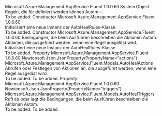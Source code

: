 <Type Name="AutoHealRules" FullName="Microsoft.Azure.Management.AppService.Fluent.Models.AutoHealRules">
  <TypeSignature Language="C#" Value="public class AutoHealRules" />
  <TypeSignature Language="ILAsm" Value=".class public auto ansi beforefieldinit AutoHealRules extends System.Object" />
  <TypeSignature Language="DocId" Value="T:Microsoft.Azure.Management.AppService.Fluent.Models.AutoHealRules" />
  <TypeSignature Language="VB.NET" Value="Public Class AutoHealRules" />
  <TypeSignature Language="F#" Value="type AutoHealRules = class" />
  <AssemblyInfo>
    <AssemblyName>Microsoft.Azure.Management.AppService.Fluent</AssemblyName>
    <AssemblyVersion>1.0.0.60</AssemblyVersion>
  </AssemblyInfo>
  <Base>
    <BaseTypeName>System.Object</BaseTypeName>
  </Base>
  <Interfaces />
  <Docs>
    <summary>
            Regeln, die für definiert werden können Autom –.
            </summary>
    <remarks>To be added.</remarks>
  </Docs>
  <Members>
    <Member MemberName=".ctor">
      <MemberSignature Language="C#" Value="public AutoHealRules ();" />
      <MemberSignature Language="ILAsm" Value=".method public hidebysig specialname rtspecialname instance void .ctor() cil managed" />
      <MemberSignature Language="DocId" Value="M:Microsoft.Azure.Management.AppService.Fluent.Models.AutoHealRules.#ctor" />
      <MemberSignature Language="VB.NET" Value="Public Sub New ()" />
      <MemberType>Constructor</MemberType>
      <AssemblyInfo>
        <AssemblyName>Microsoft.Azure.Management.AppService.Fluent</AssemblyName>
        <AssemblyVersion>1.0.0.60</AssemblyVersion>
      </AssemblyInfo>
      <Parameters />
      <Docs>
        <summary>
            Initialisiert eine neue Instanz der AutoHealRules-Klasse.
            </summary>
        <remarks>To be added.</remarks>
      </Docs>
    </Member>
    <Member MemberName=".ctor">
      <MemberSignature Language="C#" Value="public AutoHealRules (Microsoft.Azure.Management.AppService.Fluent.Models.AutoHealTriggers triggers = null, Microsoft.Azure.Management.AppService.Fluent.Models.AutoHealActions actions = null);" />
      <MemberSignature Language="ILAsm" Value=".method public hidebysig specialname rtspecialname instance void .ctor(class Microsoft.Azure.Management.AppService.Fluent.Models.AutoHealTriggers triggers, class Microsoft.Azure.Management.AppService.Fluent.Models.AutoHealActions actions) cil managed" />
      <MemberSignature Language="DocId" Value="M:Microsoft.Azure.Management.AppService.Fluent.Models.AutoHealRules.#ctor(Microsoft.Azure.Management.AppService.Fluent.Models.AutoHealTriggers,Microsoft.Azure.Management.AppService.Fluent.Models.AutoHealActions)" />
      <MemberSignature Language="VB.NET" Value="Public Sub New (Optional triggers As AutoHealTriggers = null, Optional actions As AutoHealActions = null)" />
      <MemberSignature Language="F#" Value="new Microsoft.Azure.Management.AppService.Fluent.Models.AutoHealRules : Microsoft.Azure.Management.AppService.Fluent.Models.AutoHealTriggers * Microsoft.Azure.Management.AppService.Fluent.Models.AutoHealActions -&gt; Microsoft.Azure.Management.AppService.Fluent.Models.AutoHealRules" Usage="new Microsoft.Azure.Management.AppService.Fluent.Models.AutoHealRules (triggers, actions)" />
      <MemberType>Constructor</MemberType>
      <AssemblyInfo>
        <AssemblyName>Microsoft.Azure.Management.AppService.Fluent</AssemblyName>
        <AssemblyVersion>1.0.0.60</AssemblyVersion>
      </AssemblyInfo>
      <Parameters>
        <Parameter Name="triggers" Type="Microsoft.Azure.Management.AppService.Fluent.Models.AutoHealTriggers" />
        <Parameter Name="actions" Type="Microsoft.Azure.Management.AppService.Fluent.Models.AutoHealActions" />
      </Parameters>
      <Docs>
        <param name="triggers">Bedingungen, die beim Ausführen beschreiben die Aktionen Autom.</param>
        <param name="actions">Aktionen, die ausgeführt werden, wenn eine Regel ausgelöst wird.</param>
        <summary>
            Initialisiert eine neue Instanz der AutoHealRules-Klasse.
            </summary>
        <remarks>To be added.</remarks>
      </Docs>
    </Member>
    <Member MemberName="Actions">
      <MemberSignature Language="C#" Value="public Microsoft.Azure.Management.AppService.Fluent.Models.AutoHealActions Actions { get; set; }" />
      <MemberSignature Language="ILAsm" Value=".property instance class Microsoft.Azure.Management.AppService.Fluent.Models.AutoHealActions Actions" />
      <MemberSignature Language="DocId" Value="P:Microsoft.Azure.Management.AppService.Fluent.Models.AutoHealRules.Actions" />
      <MemberSignature Language="VB.NET" Value="Public Property Actions As AutoHealActions" />
      <MemberSignature Language="F#" Value="member this.Actions : Microsoft.Azure.Management.AppService.Fluent.Models.AutoHealActions with get, set" Usage="Microsoft.Azure.Management.AppService.Fluent.Models.AutoHealRules.Actions" />
      <MemberType>Property</MemberType>
      <AssemblyInfo>
        <AssemblyName>Microsoft.Azure.Management.AppService.Fluent</AssemblyName>
        <AssemblyVersion>1.0.0.60</AssemblyVersion>
      </AssemblyInfo>
      <Attributes>
        <Attribute>
          <AttributeName>Newtonsoft.Json.JsonProperty(PropertyName="actions")</AttributeName>
        </Attribute>
      </Attributes>
      <ReturnValue>
        <ReturnType>Microsoft.Azure.Management.AppService.Fluent.Models.AutoHealActions</ReturnType>
      </ReturnValue>
      <Docs>
        <summary>
            Abrufen oder Festlegen von Aktionen an, die ausgeführt werden, wenn eine Regel ausgelöst wird.
            </summary>
        <value>To be added.</value>
        <remarks>To be added.</remarks>
      </Docs>
    </Member>
    <Member MemberName="Triggers">
      <MemberSignature Language="C#" Value="public Microsoft.Azure.Management.AppService.Fluent.Models.AutoHealTriggers Triggers { get; set; }" />
      <MemberSignature Language="ILAsm" Value=".property instance class Microsoft.Azure.Management.AppService.Fluent.Models.AutoHealTriggers Triggers" />
      <MemberSignature Language="DocId" Value="P:Microsoft.Azure.Management.AppService.Fluent.Models.AutoHealRules.Triggers" />
      <MemberSignature Language="VB.NET" Value="Public Property Triggers As AutoHealTriggers" />
      <MemberSignature Language="F#" Value="member this.Triggers : Microsoft.Azure.Management.AppService.Fluent.Models.AutoHealTriggers with get, set" Usage="Microsoft.Azure.Management.AppService.Fluent.Models.AutoHealRules.Triggers" />
      <MemberType>Property</MemberType>
      <AssemblyInfo>
        <AssemblyName>Microsoft.Azure.Management.AppService.Fluent</AssemblyName>
        <AssemblyVersion>1.0.0.60</AssemblyVersion>
      </AssemblyInfo>
      <Attributes>
        <Attribute>
          <AttributeName>Newtonsoft.Json.JsonProperty(PropertyName="triggers")</AttributeName>
        </Attribute>
      </Attributes>
      <ReturnValue>
        <ReturnType>Microsoft.Azure.Management.AppService.Fluent.Models.AutoHealTriggers</ReturnType>
      </ReturnValue>
      <Docs>
        <summary>
            Ruft ab oder legt die Bedingungen, die beim Ausführen beschreiben die Aktionen Autom.
            </summary>
        <value>To be added.</value>
        <remarks>To be added.</remarks>
      </Docs>
    </Member>
  </Members>
</Type>
